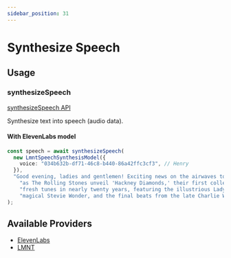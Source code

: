 ```yaml
---
sidebar_position: 31
---
```


# Synthesize Speech

## Usage

### synthesizeSpeech

[synthesizeSpeech API](/api/modules#synthesizespeech)

Synthesize text into speech (audio data).

#### With ElevenLabs model

```ts
const speech = await synthesizeSpeech(
  new LmntSpeechSynthesisModel({
    voice: "034b632b-df71-46c8-b440-86a42ffc3cf3", // Henry
  }),
  "Good evening, ladies and gentlemen! Exciting news on the airwaves tonight " +
    "as The Rolling Stones unveil 'Hackney Diamonds,' their first collection of " +
    "fresh tunes in nearly twenty years, featuring the illustrious Lady Gaga, the " +
    "magical Stevie Wonder, and the final beats from the late Charlie Watts."
);
```

## Available Providers

- [ElevenLabs](/integration/model-provider/elevenlabs)
- [LMNT](/integration/model-provider/lmnt)
